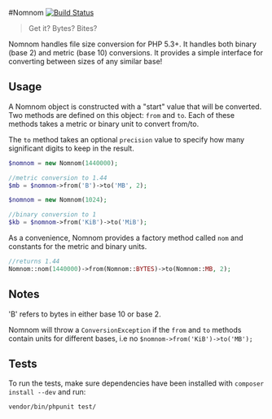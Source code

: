#Nomnom [![Build Status](https://travis-ci.org/brianium/nomnom.png?branch=master)](https://travis-ci.org/brianium/nomnom)
> Get it? Bytes? Bites?

Nomnom handles file size conversion for PHP 5.3+. It handles both binary (base 2)
and metric (base 10) conversions. It provides a simple interface for converting between
sizes of any similar base!

Usage
-----
A Nomnom object is constructed with a "start" value that will be converted.
Two methods are defined on this object: `from` and `to`. Each of these methods takes
a metric or binary unit to convert from/to.

The `to` method takes an optional `precision` value to specify how many significant
digits to keep in the result.

```php
$nomnom = new Nomnom(1440000);

//metric conversion to 1.44
$mb = $nomnom->from('B')->to('MB', 2);

$nomnom = new Nomnom(1024);

//binary conversion to 1
$kb = $nomnom->from('KiB')->to('MiB');
```

As a convenience, Nomnom provides a factory method called `nom` and constants for the metric
and binary units.

```php
//returns 1.44
Nomnom::nom(1440000)->from(Nomnom::BYTES)->to(Nomnom::MB, 2);
```

Notes
-----
'B' refers to bytes in either base 10 or base 2.

Nomnom will throw a `ConversionException` if the `from` and `to` methods contain units
for different bases, i.e no `$nomnom->from('KiB')->to('MB');`

Tests
-----
To run the tests, make sure dependencies have been installed with `composer install --dev` and run:

```bash
vendor/bin/phpunit test/
```